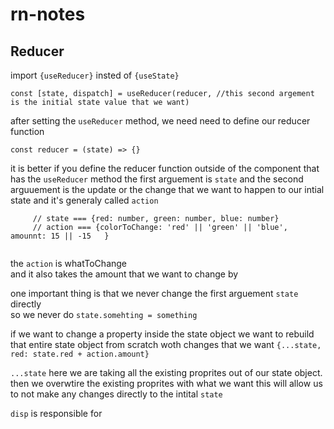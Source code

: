 # rn-notes

## Reducer 

import ```{useReducer}``` insted of ```{useState}```

```const [state, dispatch] = useReducer(reducer, //this second argement is the initial state value that we want) ``` 

after setting the ```useReducer``` method, we need need to define our reducer function 

```const reducer = (state) => {} ```

it is better if you define the reducer function outside of the component that has the ```useReducer``` method 
the first arguement is ```state``` and the second arguuement is the update or the change that  we want to happen to our intial state
and it's generaly called ```action```  

``` 
     // state === {red: number, green: number, blue: number}
     // action === {colorToChange: 'red' || 'green' || 'blue', amounnt: 15 || -15   }


```

the ```action``` is whatToChange  
and it also takes the amount that we want to change by

one important thing is that we never change the first arguement ```state``` directly   
so we never do 
``` state.somehting = something ```

if we want to change a property inside the state object
we want to rebuild that entire state object from scratch woth changes that we want 
```{...state, red: state.red + action.amount}```
 
```...state``` here we are taking all the existing proprites out of our state object.
then we overwtire the existing proprites with what we want 
this will allow us to not make any changes directly to the intital ```state```  


```disp``` is responsible for